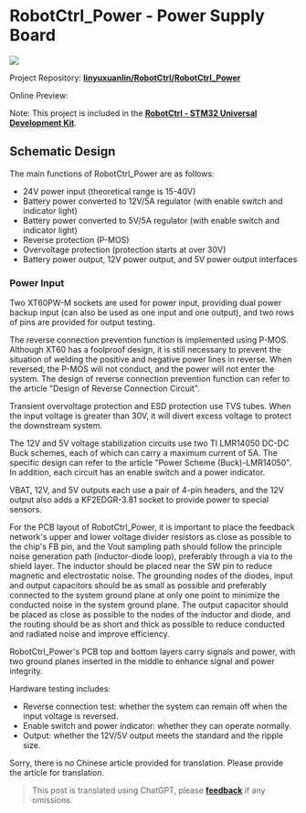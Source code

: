 # RobotCtrl_Power - Power Supply Board

![](https://wiki-media-1253965369.cos.ap-guangzhou.myqcloud.com/img/20220527113517.png)

Project Repository: [**linyuxuanlin/RobotCtrl/RobotCtrl_Power**](https://github.com/linyuxuanlin/RobotCtrl/tree/main/RobotCtrl_MultiBoard_Project/RobotCtrl_Power)

Online Preview:

<div class="altium-iframe-viewer">
  <div
    class="altium-ecad-viewer"
    data-project-src="https://github.com/linyuxuanlin/RobotCtrl/raw/main/RobotCtrl_MultiBoard_Project/RobotCtrl_Power_V0.3B.zip"
  ></div>
</div>

Note: This project is included in the [**RobotCtrl - STM32 Universal Development Kit**](https://wiki-power.com/RobotCtrl-STM32%E9%80%9A%E7%94%A8%E5%BC%80%E5%8F%91%E5%A5%97%E4%BB%B6).

## Schematic Design

The main functions of RobotCtrl_Power are as follows:

- 24V power input (theoretical range is 15-40V)
- Battery power converted to 12V/5A regulator (with enable switch and indicator light)
- Battery power converted to 5V/5A regulator (with enable switch and indicator light)
- Reverse protection (P-MOS)
- Overvoltage protection (protection starts at over 30V)
- Battery power output, 12V power output, and 5V power output interfaces

### Power Input

Two XT60PW-M sockets are used for power input, providing dual power backup input (can also be used as one input and one output), and two rows of pins are provided for output testing.

The reverse connection prevention function is implemented using P-MOS. Although XT60 has a foolproof design, it is still necessary to prevent the situation of welding the positive and negative power lines in reverse. When reversed, the P-MOS will not conduct, and the power will not enter the system. The design of reverse connection prevention function can refer to the article "Design of Reverse Connection Circuit".

Transient overvoltage protection and ESD protection use TVS tubes. When the input voltage is greater than 30V, it will divert excess voltage to protect the downstream system.

The 12V and 5V voltage stabilization circuits use two TI LMR14050 DC-DC Buck schemes, each of which can carry a maximum current of 5A. The specific design can refer to the article "Power Scheme (Buck)-LMR14050". In addition, each circuit has an enable switch and a power indicator.

VBAT, 12V, and 5V outputs each use a pair of 4-pin headers, and the 12V output also adds a KF2EDGR-3.81 socket to provide power to special sensors.

For the PCB layout of RobotCtrl_Power, it is important to place the feedback network's upper and lower voltage divider resistors as close as possible to the chip's FB pin, and the Vout sampling path should follow the principle noise generation path (inductor-diode loop), preferably through a via to the shield layer. The inductor should be placed near the SW pin to reduce magnetic and electrostatic noise. The grounding nodes of the diodes, input and output capacitors should be as small as possible and preferably connected to the system ground plane at only one point to minimize the conducted noise in the system ground plane. The output capacitor should be placed as close as possible to the nodes of the inductor and diode, and the routing should be as short and thick as possible to reduce conducted and radiated noise and improve efficiency.

RobotCtrl_Power's PCB top and bottom layers carry signals and power, with two ground planes inserted in the middle to enhance signal and power integrity.

Hardware testing includes:

- Reverse connection test: whether the system can remain off when the input voltage is reversed.
- Enable switch and power indicator: whether they can operate normally.
- Output: whether the 12V/5V output meets the standard and the ripple size.

Sorry, there is no Chinese article provided for translation. Please provide the article for translation.

> This post is translated using ChatGPT, please [**feedback**](https://github.com/linyuxuanlin/Wiki_MkDocs/issues/new) if any omissions.